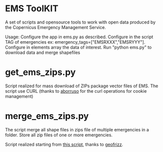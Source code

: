 # EMS ToolKIT
A set of scripts and opensource tools to work with open data produced by the Copernicus Emergency Management Service.

Usage: Configure the app in ems.py as described. Configure in the script TAG of emergencies ex: emergency_tags=["EMSRXXX","EMSRYYY"]. Configure in elements array the data of interest. Run "python ems.py" to download data and merge shapefiles


# get_ems_zips.py

Script realized for mass download of ZIPs package vector files of EMS. The script use CURL (thanks to [aborruso](https://github.com/aborruso) for the curl operations for cookie management)

# merge_ems_zips.py

The script merge all shape files in zips file of multiple emergencies in a folder. Store all zip files of one or more emergencies.

Script realized starting from [this script](https://github.com/emergenzeHack/terremotocentro_geodata/blob/gh-pages/CopernicusEMS/scripts/copernicus_EMSR.py), thanks to [geofrizz](https://github.com/geofrizz).

